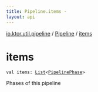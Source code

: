 ```yaml
---
title: Pipeline.items - 
layout: api
---
```


<div class='api-docs-breadcrumbs'><a href="../index.html">io.ktor.util.pipeline</a> / <a href="index.html">Pipeline</a> / <a href="./items.html">items</a></div>

# items

<div class="signature"><code><span class="keyword">val </span><span class="identifier">items</span><span class="symbol">: </span><a href="https://kotlinlang.org/api/latest/jvm/stdlib/kotlin.collections/-list/index.html"><span class="identifier">List</span></a><span class="symbol">&lt;</span><a href="../-pipeline-phase/index.html"><span class="identifier">PipelinePhase</span></a><span class="symbol">&gt;</span></code></div>

Phases of this pipeline


